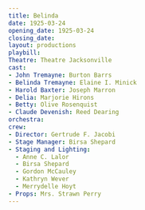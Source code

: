 ```yaml
---
title: Belinda
date: 1925-03-24
opening_date: 1925-03-24
closing_date:
layout: productions
playbill:
Theatre: Theatre Jacksonville
cast:
- John Tremayne: Burton Barrs
- Belinda Tremayne: Elaine I. Minick
- Harold Baxter: Joseph Marron
- Delia: Marjorie Hirons
- Betty: Olive Rosenquist
- Claude Devenish: Reed Dearing
orchestra:
crew:
- Director: Gertrude F. Jacobi
- Stage Manager: Birsa Shepard
- Staging and Lighting:
  - Anne C. Lalor
  - Birsa Shepard
  - Gordon McCauley
  - Kathryn Wever
  - Merrydelle Hoyt
- Props: Mrs. Strawn Perry
---
```


